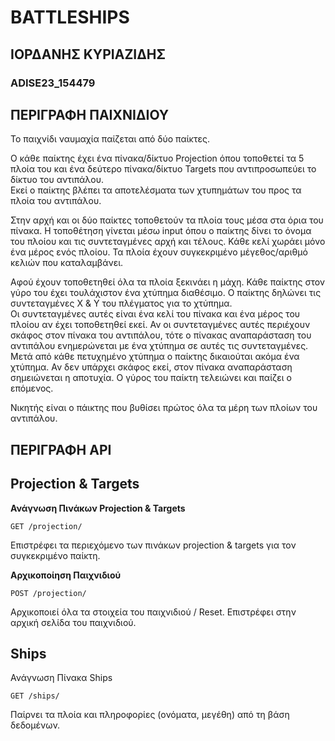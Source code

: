 # BATTLESHIPS
## ΙΟΡΔΑΝΗΣ ΚΥΡΙΑΖΙΔΗΣ
### ADISE23_154479

## ΠΕΡΙΓΡΑΦΗ ΠΑΙΧΝΙΔΙΟΥ

Το παιχνίδι ναυμαχία παίζεται από δύο παίκτες.  

Ο κάθε παίκτης έχει ένα πίνακα/δίκτυο Projection όπου τοποθετεί τα 5 πλοία του και ένα δεύτερο πίνακα/δίκτυο Targets που αντιπροσωπεύει το δίκτυο του αντιπάλου.  
Εκεί ο παίκτης βλέπει τα αποτελέσματα των χτυπημάτων του προς τα πλοία του αντιπάλου.  

Στην αρχή και οι δύο παίκτες τοποθετούν τα πλοία τους μέσα στα όρια του πίνακα. Η τοποθέτηση γίνεται μέσω input όπου ο παίκτης δίνει το όνομα του πλοίου και τις συντεταγμένες αρχή και τέλους. Κάθε κελί χωράει μόνο ένα μέρος ενός πλοίου. Τα πλοία έχουν συγκεκριμένο μέγεθος/αριθμό κελιών που καταλαμβάνει.  

Αφού έχουν τοποθετηθεί όλα τα πλοία ξεκινάει η μάχη. Κάθε παίκτης στον γύρο του έχει τουλάχιστον ένα χτύπημα διαθέσιμο. Ο παίκτης δηλώνει τις συντεταγμένες X & Y του πλέγματος για το χτύπημα.  
Οι συντεταγμένες αυτές είναι ένα κελί του πίνακα και ένα μέρος του πλοίου αν έχει τοποθετηθεί εκεί.
Αν οι συντεταγμένες αυτές περιέχουν σκάφος στον πίνακα του αντιπάλου, τότε ο πίνακας αναπαράσταση του αντιπάλου ενημερώνεται με ένα χτύπημα σε αυτές τις συντεταγμένες.  
Μετά από κάθε πετυχημένο χτύπημα ο παίκτης δικαιούται ακόμα ένα χτύπημα.
Αν δεν υπάρχει σκάφος εκεί, στον πίνακα αναπαράσταση σημειώνεται η αποτυχία. Ο γύρος του παίκτη τελειώνει και παίζει ο επόμενος.

Νικητής είναι ο πάικτης που βυθίσει πρώτος όλα τα μέρη των πλοίων του αντιπάλου.

## ΠΕΡΙΓΡΑΦΗ API    
  

## Projection & Targets
**Ανάγνωση Πινάκων Projection & Targets**
``` 
GET /projection/
```  
 Επιστρέφει τα περιεχόμενο των πινάκων projection & targets για τον συγκεκριμένο παίκτη.  
   
**Αρχικοποίηση Παιχνιδιού**   
``` 
POST /projection/
```   
Αρχικοποιεί όλα τα στοιχεία του παιχνιδιού / Reset. Επιστρέφει στην αρχική σελίδα του παιχνιδιού.
  
## Ships
Ανάγνωση Πίνακα Ships
``` 
GET /ships/
```
Παίρνει τα πλοία και πληροφορίες (ονόματα, μεγέθη) από τη βάση δεδομένων.  

